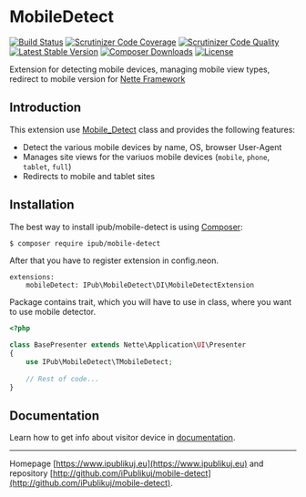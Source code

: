 # MobileDetect

[![Build Status](https://img.shields.io/travis/iPublikuj/mobile-detect.svg?style=flat-square)](https://travis-ci.org/iPublikuj/mobile-detect)
[![Scrutinizer Code Coverage](https://img.shields.io/scrutinizer/coverage/g/iPublikuj/mobile-detect.svg?style=flat-square)](https://scrutinizer-ci.com/g/iPublikuj/mobile-detect/?branch=master)
[![Scrutinizer Code Quality](https://img.shields.io/scrutinizer/g/iPublikuj/mobile-detect.svg?style=flat-square)](https://scrutinizer-ci.com/g/iPublikuj/mobile-detect/?branch=master)
[![Latest Stable Version](https://img.shields.io/packagist/v/ipub/mobile-detect.svg?style=flat-square)](https://packagist.org/packages/ipub/mobile-detect)
[![Composer Downloads](https://img.shields.io/packagist/dt/ipub/mobile-detect.svg?style=flat-square)](https://packagist.org/packages/ipub/mobile-detect)
[![License](https://img.shields.io/packagist/l/ipub/mobile-detect.svg?style=flat-square)](https://packagist.org/packages/ipub/mobile-detect)

Extension for detecting mobile devices, managing mobile view types, redirect to mobile version for [Nette Framework](http://nette.org/)

## Introduction

This extension use [Mobile_Detect](https://github.com/serbanghita/Mobile-Detect) class and provides the following features:

* Detect the various mobile devices by name, OS, browser User-Agent
* Manages site views for the variuos mobile devices (`mobile`, `phone`, `tablet`, `full`)
* Redirects to mobile and tablet sites

## Installation

The best way to install ipub/mobile-detect is using  [Composer](http://getcomposer.org/):

```sh
$ composer require ipub/mobile-detect
```

After that you have to register extension in config.neon.

```neon
extensions:
	mobileDetect: IPub\MobileDetect\DI\MobileDetectExtension
```

Package contains trait, which you will have to use in class, where you want to use mobile detector.

```php
<?php

class BasePresenter extends Nette\Application\UI\Presenter
{
    use IPub\MobileDetect\TMobileDetect;
    
    // Rest of code...
}
```

## Documentation

Learn how to get info about visitor device in [documentation](https://github.com/iPublikuj/mobile-detect/blob/master/docs/en/index.md).

***
Homepage [https://www.ipublikuj.eu](https://www.ipublikuj.eu) and repository [http://github.com/iPublikuj/mobile-detect](http://github.com/iPublikuj/mobile-detect).
